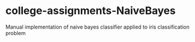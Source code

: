 # college-assignments-NaiveBayes
Manual implementation of naive bayes classifier applied to iris classification problem
